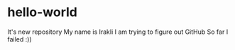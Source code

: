 # hello-world
It's new repository 
My name is Irakli
I am trying to figure out GitHub
So far I failed :))
